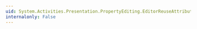 ```yaml
---
uid: System.Activities.Presentation.PropertyEditing.EditorReuseAttribute.#ctor(System.Boolean)
internalonly: False
---
```

